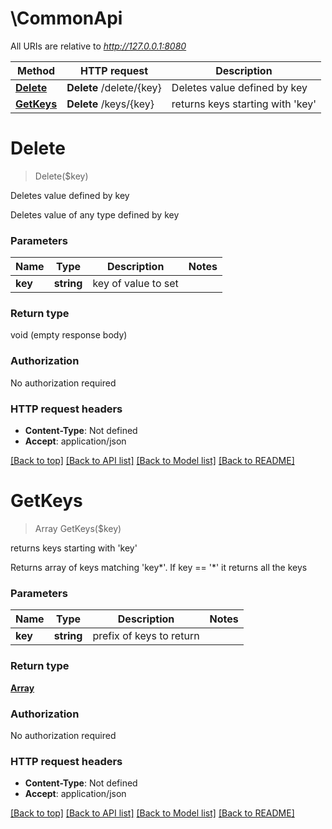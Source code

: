 # \CommonApi

All URIs are relative to *http://127.0.0.1:8080*

Method | HTTP request | Description
------------- | ------------- | -------------
[**Delete**](CommonApi.md#Delete) | **Delete** /delete/{key} | Deletes value defined by key
[**GetKeys**](CommonApi.md#GetKeys) | **Delete** /keys/{key} | returns keys starting with &#39;key&#39;


# **Delete**
> Delete($key)

Deletes value defined by key

Deletes value of any type defined by key


### Parameters

Name | Type | Description  | Notes
------------- | ------------- | ------------- | -------------
 **key** | **string**| key of value to set | 

### Return type

void (empty response body)

### Authorization

No authorization required

### HTTP request headers

 - **Content-Type**: Not defined
 - **Accept**: application/json

[[Back to top]](#) [[Back to API list]](../README.md#documentation-for-api-endpoints) [[Back to Model list]](../README.md#documentation-for-models) [[Back to README]](../README.md)

# **GetKeys**
> Array GetKeys($key)

returns keys starting with 'key'

Returns array of keys matching 'key*'. If key == '*' it returns all the keys


### Parameters

Name | Type | Description  | Notes
------------- | ------------- | ------------- | -------------
 **key** | **string**| prefix of keys to return | 

### Return type

[**Array**](Array.md)

### Authorization

No authorization required

### HTTP request headers

 - **Content-Type**: Not defined
 - **Accept**: application/json

[[Back to top]](#) [[Back to API list]](../README.md#documentation-for-api-endpoints) [[Back to Model list]](../README.md#documentation-for-models) [[Back to README]](../README.md)


